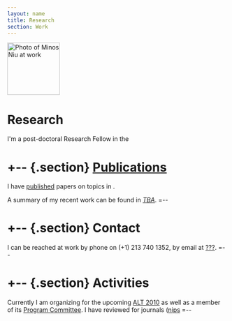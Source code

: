 ```yaml
---
layout: name
title: Research
section: Work
---
```


<img class='inset right' src='/images/mark_reid2.jpg' title='C. Minos Niu' alt='Photo of Minos Niu at work' width='120px' />

Research
========
I'm a post-doctoral Research Fellow in the 

+-- {.section}
[Publications](/work/pubs/)
============
I have [published][] papers on topics in .

A summary of my recent work can be found in _[TBA](http://arxiv.org/abs/????)_.
=--

+-- {.section}
Contact 
=======
I can be reached at work by phone on (+1) 213 740 1352, 
by email at [???](mailto:mk.@anu).
=--

[nicta]: http://nicta.com.au
[map]: http://maps.google.com/maps/ms?msa=0&msid=104436549534345141124.00043edbbdf29a2e18167&ie=UTF8&z=17


+-- {.section}
Activities
==========
Currently I am organizing for the upcoming [ALT 2010](http://www-alg.ist.hokudai.ac.jp/~thomas/ALT10/alt10.jhtml) as well as a member of its [Program Committee](http://www-alg.ist.hokudai.ac.jp/~thomas/ALT10/pc.html).
I have reviewed for journals ([nips][]
=--

[icmldisc]: http://www.conflate.net/icml/
[mlss2009]: http://mark.reid.name/iem/mlss-2009-lecture.html
[jmlr]: http://jmlr.csail.mit.edu/
[infotheory]: http://en.wikipedia.org/wiki/IEEE_Transactions_on_Information_Theory
[nips]: http://nips.cc/
[icml]: http://www.machinelearning.org/
[pami]: http://www.computer.org/tpami/
[colt]: http://www.learningtheory.org/
[uai]: http://www.auai.org/

[research]: /work/
[published]: /work/pubs
[personal]: /
[code]: /code/

[feed bag]: http://mark.reid.name/code/feed-bag/
[inductio ex machina]: http://conflate.net/inductio/
[nips 2007]: http://nips.cc/Conferences/2007/
[workshop]: http://hunch.net/~learning-problem-design/
[slides]: http://users.rsise.anu.edu.au/~mreid/files/slides/NIPS2007_Slides.pdf
[nictaseminar]: http://users.rsise.anu.edu.au/~mreid/files/slides/NICTA_Seminar_May2008.pdf
